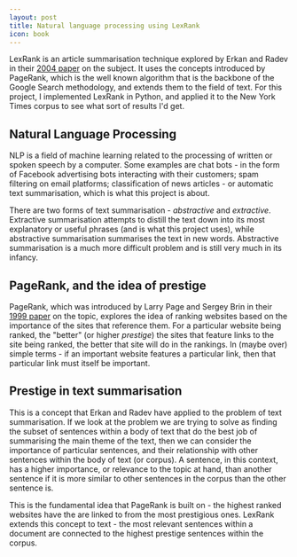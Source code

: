 ```yaml
---
layout: post
title: Natural language processing using LexRank
icon: book
---
```


LexRank is an article summarisation technique explored by Erkan and Radev in their [2004 paper](https://www.cs.cmu.edu/afs/cs/project/jair/pub/volume22/erkan04a-html/erkan04a.html) on the subject. It uses the concepts introduced by PageRank, which is the well known algorithm that is the backbone of the Google Search methodology, and extends them to the field of text. For this project, I implemented LexRank in Python, and applied it to the New York Times corpus to see what sort of results I'd get.

## Natural Language Processing

NLP is a field of machine learning related to the processing of written or spoken speech by a computer. Some examples are chat bots - in the form of Facebook advertising bots interacting with their customers; spam filtering on email platforms; classification of news articles - or automatic text summarisation, which is what this project is about.

There are two forms of text summarisation - *abstractive* and *extractive*. Extractive summarisation attempts to distill the text down into its most explanatory or useful phrases (and is what this project uses), while abstractive summarisation summarises the text in new words. Abstractive summarisation is a much more difficult problem and is still very much in its infancy.

## PageRank, and the idea of prestige

PageRank, which was introduced by Larry Page and Sergey Brin in their [1999 paper](http://ilpubs.stanford.edu:8090/422/1/1999-66.pdf) on the topic, explores the idea of ranking websites based on the importance of the sites that reference them. For a particular website being ranked, the "better" (or higher *prestige*) the sites that feature links to the site being ranked, the better that site will do in the rankings. In (maybe over) simple terms - if an important website features a particular link, then that particular link must itself be important.

## Prestige in text summarisation

This is a concept that Erkan and Radev have applied to the problem of text summarisation. If we look at the problem we are trying to solve as finding the subset of sentences within a body of text that do the best job of summarising the main theme of the text, then we can consider the importance of particular sentences, and their relationship with other sentences within the body of text (or corpus). A sentence, in this context, has a higher importance, or relevance to the topic at hand, than another sentence if it is more similar to other sentences in the corpus than the other sentence is.

This is the fundamental idea that PageRank is built on - the highest ranked websites have the are linked to from the most prestigious ones. LexRank extends this concept to text - the most relevant sentences within a document are connected to the highest prestige sentences within the corpus.

